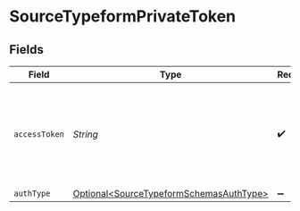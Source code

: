 # SourceTypeformPrivateToken


## Fields

| Field                                                                                            | Type                                                                                             | Required                                                                                         | Description                                                                                      |
| ------------------------------------------------------------------------------------------------ | ------------------------------------------------------------------------------------------------ | ------------------------------------------------------------------------------------------------ | ------------------------------------------------------------------------------------------------ |
| `accessToken`                                                                                    | *String*                                                                                         | :heavy_check_mark:                                                                               | Log into your Typeform account and then generate a personal Access Token.                        |
| `authType`                                                                                       | [Optional\<SourceTypeformSchemasAuthType>](../../models/shared/SourceTypeformSchemasAuthType.md) | :heavy_minus_sign:                                                                               | N/A                                                                                              |